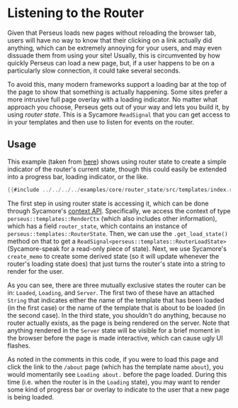 # Listening to the Router

Given that Perseus loads new pages without reloading the browser tab, users will have no way to know that their clicking on a link actually did anything, which can be extremely annoying for your users, and may even dissuade them from using your site! Usually, this is circumvented by how quickly Perseus can load a new page, but, if a user happens to be on a particularly slow connection, it could take several seconds.

To avoid this, many modern frameworks support a loading bar at the top of the page to show that something is actually happening. Some sites prefer a more intrusive full page overlay with a loading indicator. No matter what approach you choose, Perseus gets out of your way and lets you build it, by using *router state*. This is a Sycamore `ReadSignal` that you can get access to in your templates and then use to listen for events on the router.

## Usage

This example (taken from [here](https://github.com/arctic-hen7/perseus/blob/main/examples/core/router_state/src/templates/index.rs)) shows using router state to create a simple indicator of the router's current state, though this could easily be extended into a progress bar, loading indicator, or the like.

```rust
{{#include ../../../../examples/core/router_state/src/templates/index.rs}}
```

The first step in using router state is accessing it, which can be done through Sycamore's [context API](https://sycamore-rs.netlify.app/docs/advanced/contexts). Specifically, we access the context of type `perseus::templates::RenderCtx` (which also includes other information), which has a field `router_state`, which contains an instance of `perseus::templates::RouterState`. Then, we can use the `.get_load_state()` method on that to get a `ReadSignal<perseus::templates::RouterLoadState>` (Sycamore-speak for a read-only piece of state). Next, we use Sycamore's `create_memo` to create some derived state (so it will update whenever the router's loading state does) that just turns the router's state into a string to render for the user.

As you can see, there are three mutually exclusive states the router can be in: `Loaded`, `Loading`, and `Server`. The first two of these have an attached `String` that indicates either the name of the template that has been loaded (in the first case) or the name of the template that is about to be loaded (in the second case). In the third state, you shouldn't do anything, because no router actually exists, as the page is being rendered on the server. Note that anything rendered in the `Server` state will be visible for a brief moment in the browser before the page is made interactive, which can cause ugly UI flashes. 

As noted in the comments in this code, if you were to load this page and click the link to the `/about` page (which has the template name `about`), you would momentarily see `Loading about.` before the page loaded. During this time (i.e. when the router is in the `Loading` state), you may want to render some kind of progress bar or overlay to indicate to the user that a new page is being loaded.
